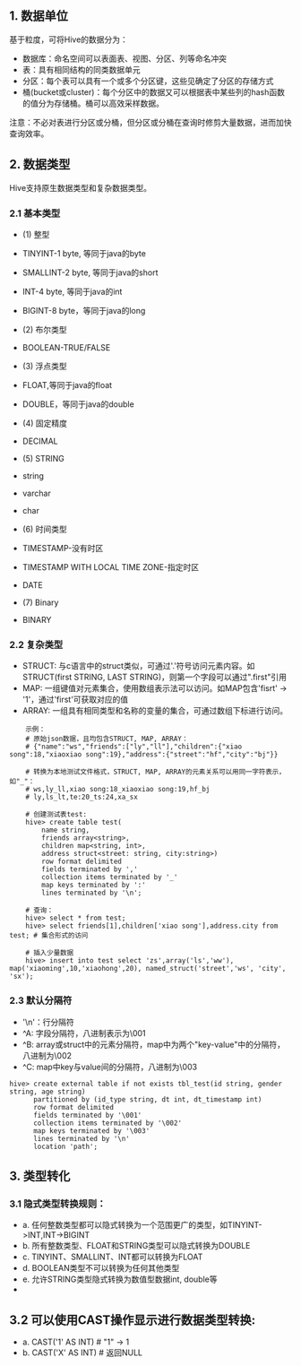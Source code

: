 ## 1. 数据单位
基于粒度，可将Hive的数据分为：
- 数据库：命名空间可以表面表、视图、分区、列等命名冲突
- 表：具有相同结构的同类数据单元
- 分区：每个表可以具有一个或多个分区键，这些见确定了分区的存储方式
- 桶(bucket或cluster)：每个分区中的数据又可以根据表中某些列的hash函数的值分为存储桶。桶可以高效采样数据。

注意：不必对表进行分区或分桶，但分区或分桶在查询时修剪大量数据，进而加快查询效率。

## 2. 数据类型
Hive支持原生数据类型和复杂数据类型。
### 2.1 基本类型
- (1) 整型
- TINYINT-1 byte, 等同于java的byte
- SMALLINT-2 byte, 等同于java的short
- INT-4 byte, 等同于java的int
- BIGINT-8 byte，等同于java的long

- (2) 布尔类型
- BOOLEAN-TRUE/FALSE

- (3) 浮点类型
- FLOAT,等同于java的float
- DOUBLE，等同于java的double

- (4) 固定精度
- DECIMAL

- (5) STRING
- string
- varchar
- char

- (6) 时间类型
- TIMESTAMP-没有时区
- TIMESTAMP WITH LOCAL TIME ZONE-指定时区
- DATE

- (7) Binary
- BINARY

### 2.2 复杂类型
- STRUCT: 与c语言中的struct类似，可通过'.'符号访问元素内容。如 STRUCT(first STRING, LAST STRING)，则第一个字段可以通过".first"引用
- MAP: 一组键值对元素集合，使用数组表示法可以访问。如MAP包含'fisrt' -> '1'，通过'first'可获取对应的值
- ARRAY: 一组具有相同类型和名称的变量的集合，可通过数组下标进行访问。
```shell
    示例：
    # 原始json数据，且均包含STRUCT, MAP, ARRAY：
    # {"name":"ws","friends":["ly","ll"],"children":{"xiao song":18,"xiaoxiao song":19},"address":{"street":"hf","city":"bj"}}

    # 转换为本地测试文件格式，STRUCT, MAP, ARRAY的元素关系可以用同一字符表示，如"_"：
    # ws,ly_ll,xiao song:18_xiaoxiao song:19,hf_bj
    # ly,ls_lt,te:20_ts:24,xa_sx

    # 创建测试表test:
    hive> create table test(
        name string,
        friends array<string>,
        children map<string, int>,
        address struct<street: string, city:string>)
        row format delimited
        fields terminated by ','
        collection items terminated by '_'
        map keys terminated by ':'
        lines terminated by '\n';

    # 查询：
    hive> select * from test;
    hive> select friends[1],children['xiao song'],address.city from test; # 集合形式的访问

    # 插入少量数据
    hive> insert into test select 'zs',array('ls','ww'), map('xiaoming',10,'xiaohong',20), named_struct('street','ws', 'city', 'sx');
```

### 2.3 默认分隔符
- '\n'：行分隔符
- ^A: 字段分隔符，八进制表示为\001
- ^B: array或struct中的元素分隔符，map中为两个"key-value"中的分隔符，八进制为\002
- ^C: map中key与value间的分隔符，八进制为\003
```shell script
hive> create external table if not exists tbl_test(id string, gender string, age string)
      partitioned by (id_type string, dt int, dt_timestamp int)
      row format delimited
      fields terminated by '\001'
      collection items terminated by '\002'
      map keys terminated by '\003'
      lines terminated by '\n'
      location 'path'; 
```

## 3. 类型转化
### 3.1 隐式类型转换规则：
- a. 任何整数类型都可以隐式转换为一个范围更广的类型，如TINYINT->INT,INT->BIGINT
- b. 所有整数类型、FLOAT和STRING类型可以隐式转换为DOUBLE
- c. TINYINT、SMALLINT、INT都可以转换为FLOAT
- d. BOOLEAN类型不可以转换为任何其他类型
- e. 允许STRING类型隐式转换为数值型数据int, double等
- 
## 3.2 可以使用CAST操作显示进行数据类型转换:
- a. CAST('1' AS INT) # "1" -> 1
- b. CAST('X' AS INT) # 返回NULL





